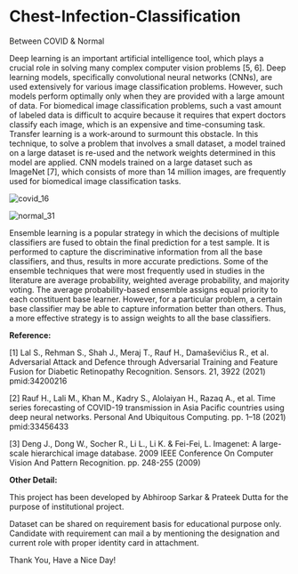 # Chest-Infection-Classification
Between COVID &amp; Normal

Deep learning is an important artificial intelligence tool, which plays a crucial role in solving many complex computer vision problems [5, 6]. Deep learning models, specifically convolutional neural networks (CNNs), are used extensively for various image classification problems. However, such models perform optimally only when they are provided with a large amount of data. For biomedical image classification problems, such a vast amount of labeled data is difficult to acquire because it requires that expert doctors classify each image, which is an expensive and time-consuming task. Transfer learning is a work-around to surmount this obstacle. In this technique, to solve a problem that involves a small dataset, a model trained on a large dataset is re-used and the network weights determined in this model are applied. CNN models trained on a large dataset such as ImageNet [7], which consists of more than 14 million images, are frequently used for biomedical image classification tasks.

![covid_16](https://user-images.githubusercontent.com/62097113/145523454-580832a1-7633-4c87-9d14-2d3b210839f5.jpg)

![normal_31](https://user-images.githubusercontent.com/62097113/145523493-6c13093f-895e-4ab0-b3bb-99eb8ad61535.jpg)

Ensemble learning is a popular strategy in which the decisions of multiple classifiers are fused to obtain the final prediction for a test sample. It is performed to capture the discriminative information from all the base classifiers, and thus, results in more accurate predictions. Some of the ensemble techniques that were most frequently used in studies in the literature are average probability, weighted average probability, and majority voting. The average probability-based ensemble assigns equal priority to each constituent base learner. However, for a particular problem, a certain base classifier may be able to capture information better than others. Thus, a more effective strategy is to assign weights to all the base classifiers.

**Reference:**

[1] Lal S., Rehman S., Shah J., Meraj T., Rauf H., Damaševičius R., et al. Adversarial Attack and Defence through Adversarial Training and Feature Fusion for Diabetic Retinopathy Recognition. Sensors. 21, 3922 (2021) pmid:34200216

[2] Rauf H., Lali M., Khan M., Kadry S., Alolaiyan H., Razaq A., et al. Time series forecasting of COVID-19 transmission in Asia Pacific countries using deep neural networks. Personal And Ubiquitous Computing. pp. 1–18 (2021) pmid:33456433

[3] Deng J., Dong W., Socher R., Li L., Li K. & Fei-Fei, L. Imagenet: A large-scale hierarchical image database. 2009 IEEE Conference On Computer Vision And Pattern Recognition. pp. 248-255 (2009)

**Other Detail:**

This project has been developed by Abhiroop Sarkar & Prateek Dutta for the purpose of institutional project.

Dataset can be shared on requirement basis for educational purpose only. Candidate with requirement can mail a by mentioning the designation and current role with proper identity card in attachment.

Thank You, Have a Nice Day!
